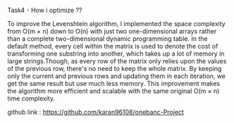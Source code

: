 Task4 - How i optimize ??


To improve the Levenshtein algorithm, I implemented the space complexity from O(m × n) down to O(n) with just two one-dimensional arrays rather than a complete two-dimensional dynamic programming table.
In the default method, every cell within the matrix is used to denote the cost of transforming one substring into another, which takes up a lot of memory in large strings.Though, as every row of the matrix only relies upon the values of the previous row, there's no need to keep the whole matrix.
By keeping only the current and previous rows and updating them in each iteration, we get the same result but use much less memory. This improvement makes the algorithm more efficient and scalable with the same original O(m × n) time complexity.


github link : https://github.com/karan96108/onebanc-Project
